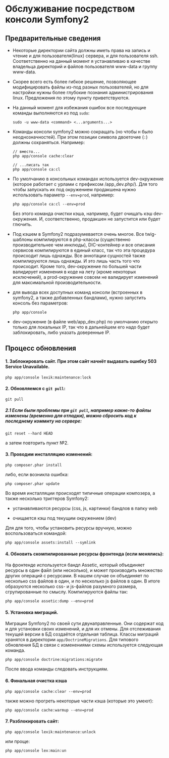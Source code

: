 Обслуживание посредством консоли Symfony2
=========================================

## Предварительные сведения

* Некоторые директории сайта должны иметь права на запись и чтение и для пользователя(linux) сервера, и для пользователя ssh.
  Соответственно на данный момент я устанавливаю в качестве владельца директорий и файлов пользователя www-data и группу www-data.
    
* Скорее всего есть более гибкое решение, позволяющее модифицировать файлы из-под разных пользователей, но для настройки нужны более глубокие познания администрирования linux.
  Предложения по этому пункту приветствуются.
  
* На данный момент для избежания ошибок все последующие команды выполняются из под `sudo`:
 
  ```
  sudo -u www-data <command> <...arguments...>
  ```
  
* Команды консоли symfony2 можно сокращать (но чтобы н было неоднозначностей). При этом позиции символа двоеточие (`:`) должны сохраняться. Например:
 
  ```
  // вместо... 
  php app/console cache:clear
  
  // ...писать так
  php app/console ca:cl
  ```
  
* По умолчанию в консольных командах используется dev-окружение (которое работает с урлами с префиксом /app_dev.php/).
  Для того чтобы запускать их под окружением продакшена нужно использовать параметр `--env=prod`, например:
  
  ```
  php app/console ca:cl --env=prod
  ```
  
  Без этого команда очистки кэша, например, будет очищать кэш dev-окружения. И, соответственно, продакшен не запустится или будет глючить.
  
* Под кэшем в Symfony2 подразумевается очень многое. Все twig-шаблоны компилируются в php-классы (существенно производительнее чем инклюды),
  DIC-контейнер и все описания сервисов компилируются в единый класс, так что эта процедура происходит лишь однажды. 
  Все аннотации сущностей также компилируются лишь однажды. И это лишь часть того что происходит. 
  Кроме того, dev-окружение по большей части валидирует изменения в коде на лету (кроме некоторых исключений),
  а prod-окружение совсем не валидирует изменений для максимальной производительности.  
  
* для вывода всех доступных команд консоли (встроенных в symfony2, а также добавленных бандлами), нужно запустить консоль без параметров:

  ```
  php app/console
  ```
  
* dev-окружение (в файле web/app_dev.php) по умолчанию открыто только для локальных IP, так что в дальнейшем его надо будет заблокировать,
  либо указать доверенные IP.

## Процесс обновления

#### 1. Заблокировать сайт. При этом сайт начнёт выдавать ошибку 503 Service Unavailable.
  
```
php app/console lexik:maintenance:lock         
```

#### 2. Обновляемся с `git pull`:

```
git pull
```

##### 2.1 Если были проблемы при `git pull`, например какие-то файлы изменены (временно для отладки), можно сбросить код к последнему коммиту на сервере:
 
```
git reset --hard HEAD
```

а затем повторить пункт №2.

#### 3. Проводим инсталляцию изменений:

```
php composer.phar install  
```

либо, если возникла ошибка:

```
php composer.phar update  
```

Во время инсталляции происходят типичные операции композера, а также несколько триггеров Symfony2:

* устанавливаются ресурсы (css, js, картинки) бандлов в папку web

* очищается кэш под текущим окружением (dev)
 
Для для того, чтобы установить ресурсы вручную, можно воспользоваться командой:
 
```
php app/console assets:install --symlink
```

#### 4. Обновить скомпилированные ресурсы фронтенда (если менялись):

На фронтенде используется бандл Assetic, который объединяет ресурсы в один файл (или несколько), и может производить множество других операций с ресурсами.
В нашем случае он объединяет по несколько css файлов в один, и по несколько js файлов в один. 
В итоге образуются несколько css- и js-файлов разумного размера, сгрупированные по смыслу. 
Компилируются файлы так:

```
php app/console assetic:dump --env=prod
```

#### 5. Установка миграций.

Миграции Symfony2 по своей сути двунаправленные. Они содержат код и для установки своих изменений, и для их отмены. 
Для отслеживания текущей версии в БД создаётся отдельная таблица.
Классы миграций хранятся в директории `app/DoctrineMigrations`. 
Для типового обновления БД в связи с изменениями схемы используется следующая команда.
 
```
php app/console doctrine:migrations:migrate
```
После ввода команды следовать инструкциям.

#### 6. Финальная очистка кэша 

```
php app/console cache:clear --env=prod
```

также можно прогреть некоторые части кэша (которые это умеют):

```
php app/console cache:warmup --env=prod
```

#### 7. Разблокировать сайт:

```
php app/console lexik:maintenance:unlock         
```

или проще:

```
php app/console lex:main:un         
```

